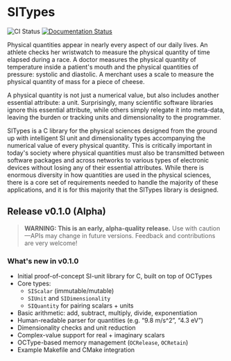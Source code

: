# SITypes

![CI Status](https://github.com/pjgrandinetti/SITypes/actions/workflows/ci.yml/badge.svg)
[![Documentation Status](https://readthedocs.org/projects/SITypes/badge/?version=latest)](https://SITypes.readthedocs.io/en/latest/?badge=latest)


Physical quantities appear in nearly every aspect of our daily lives. An athlete checks her wristwatch to measure the physical quantity of time elapsed during a race. A doctor measures the physical quantity of temperature inside a patient's mouth and the physical quantities of pressure: systolic and diastolic. A merchant uses a scale to measure the physical quantity of mass for a piece of cheese.

A physical quantity is not just a numerical value, but also includes another essential attribute: a unit. Surprisingly, many scientific software libraries ignore this essential attribute, while others simply relegate it into meta-data, leaving the burden or tracking units and dimensionality to the programmer.

SITypes is a C library for the physical sciences designed from the ground up with intelligent SI unit and dimensionality types accompanying the numerical value of every physical quantity.  This is critically important in today's society where physical quantities must also be transmitted between software packages and across networks to various types of electronic devices without losing any of their essential attributes.  While there is enormous diversity in how quantities are used in the physical sciences, there is a core set of requirements needed to handle the majority of these applications, and it is for this majority that the SITypes library is designed.

## Release v0.1.0 (Alpha)

> **WARNING: This is an early, alpha-quality release.**
> Use with caution—APIs may change in future versions. Feedback and contributions are very welcome!

### What's new in v0.1.0

- Initial proof-of-concept SI-unit library for C, built on top of OCTypes
- Core types:
  - `SIScalar` (immutable/mutable)
  - `SIUnit` and `SIDimensionality`
  - `SIQuantity` for pairing scalars + units
- Basic arithmetic: add, subtract, multiply, divide, exponentiation
- Human-readable parser for quantities (e.g. “9.8 m/s^2”, “4.3 eV”)
- Dimensionality checks and unit reduction
- Complex-value support for real + imaginary scalars
- OCType-based memory management (`OCRelease`, `OCRetain`)
- Example Makefile and CMake integration
